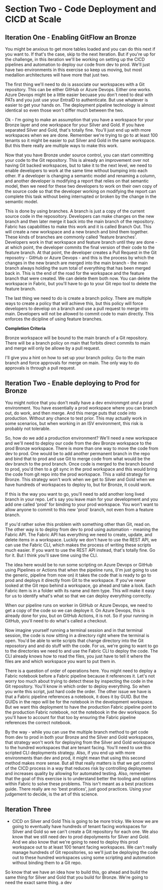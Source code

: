 # Section Two - Code Deployment and CICD at Scale
## Iteration One - Enabling GitFlow an Bronze
You might be anxious to get more tables loaded and you can do this next if you want to.  If that's the case, skip to the next Iteration.  But if you're up for the challenge, in this iteration we'll be working on setting up the CICD pipelines and automation to deploy our code from dev to prod.  We'll just have two environments in this exercise so keep us moving, but most medallion architectures will have more that just two.

The first thing we'll need to do is associate our workspaces with a Git repository.  This can be either GitHub or Azure Devops.  Either one works.  Azure Devops might be a little easier becuase you don't need to deal with PATs and you just use your EntraID to authenticate.  But use whatever is easier to get your hands on.  The deployment pipeline technology is almost identical so even those won't differ much between the two.

Ok - I'm going to make an assumption that you have a workspace for your Bronze layer and one workspace for your Silver and Gold.  If you have separated Silver and Gold, that's totally fine.  You'll just end up with more workspaces when we are done.  Remember we're trying to go to at least 100 tenants so it might be easier to put Silver and Gold in the same workspace.  But this there really are multiple ways to make this work.

Now that you have Bronze under source control, you can start committing your code to the Git repository.  This is already an improvement over not having Git backed workspaces, but to take it to the next level, we need to enable developers to work at the same time without bumping into each other.  If a developer is changing a semantic model and renaming a column, and another developer is modifying a report that relies on that semantic model, then we need for these two developers to work on their own copy of the source code so that the developer working on modifying the report can complete this task without being interrupted or broken by the change in the semantic model.

This is done by using branches.  A branch is just a copy of the current source code in the reposoitory.  Developers can make changes on the new branch and then later merge it back into the main branch of the repository.  Fabric has capabilities to make this work and it is called Branch Out. This will create a new workspace and a new branch and bind them together.  These kinds of branches are commonly called 'feature branches'.  Developers work in that workspace and feature branch until they are done - at which point, the developer commits the final version of their code to the feature branch.  At that point, the developer creates a Pull Request in the Git reposotry - GitHub or Azure Devops - and this is the process by which the changes in the new branch are merged into the main branch - the main branch always holding the sum total of everything that has been merged back in.  This is the end of the road for the workspace and the feature branch that were created.  We can delete them both now.  You can delete the workspace in Fabric, but you'll have to go to your Git repo tool to delete the feature branch.

The last thing we need to do is create a branch policy.  There are multiple ways to create a policy that will achieve this, but this policy will force developers to develop on a branch and use a pull request to merge into main.  Developers will not be allowed to commit code to main directly.  This enforces the dicipline of using feature branches.

**Completion Criteria**

Bronze workspace will be bound to the main branch of a Git repository.  There will be a branch policy on main that forbits direct commits to main and merge will only be allowe by a pull request.

I'll give you a hint on how to set up your branch policy.  Go to the main branch and force approvals for merge on main.  The only way to do approvals is through a pull request.

## Iteration Two - Enable deploying to Prod for Bronze
You might notice that you don't really have a dev environmgnt *and* a prod environment.  You have essentially a prod workspace where you can branch out, do work, and then merge.  And this merge puts that code into production.  Without any chance to test prior.  This may actually work in some scenarios, but when working in an ISV environment, this risk is probably not tolerable.

So, how do we add a production environment?  We'll need a new workspace and we'll need to deploy our code from the dev Bronze workspace to the prod Bronze workspace.  There is more than one way to move the code from dev to prod.  One would be to add another permanent branch in the repo and bind that to prod and use Git to merge code from what would be the dev branch to the prod branch.  Once code is merged to the branch bound to prod, you'd then to a git sync in the prod workspace and this would bring the code from git repo into the prod workspace.  This a valid strategy for Bronze.  This strategy won't work when we get to Silver and Gold when we have hundreds of workspaces to deploy to, but for Bronze, it could work.

If this is the way you want to go, you'll need to add another long lived branch in your repo.  Let's say you leave main for your development and you add one called 'prod' for binding to your prod workspace.  You won't want to allow anyone to commit to this new 'prod' branch, not even from a feature branch.

If you'd rather solve this problem with something other than Git, read on.  The other way is to deploy from dev to prod using automation - meaning the Fabric API.  The Fabric API has everything we need to create, update, and delete items in a workspace.  Luckily we don't have to use the REST API, we can use the Fabric CLI, which makes the process of writing these scripts much easier.  If you want to use the REST API instead, that's totally fine.  Go for it.  But I think you'll save time using the CLI.

The idea here would be to run some scripting on Azure Devops or GitHub using Pipelines or Actions that when the pipeline runs, (I'm just going to use the generic, pipeline from now on) it takes the code that is ready to go to prod and deploys it directly from Git to the workspace.  If you've never looked at the Git repo behind a workspace, go ahead and take a look.  Each Fabric item is in a folder with its name and item type.  This will make it easy for us to identify what's what so that we can deploy everything correctly.

When our pipeline runs on worker in GitHub or Azure Devops, we need to get a copy of the code so we can deploye it.  On Azure Devops, this is already done for you, but on GitHub Actions, it is not.  So if your running in GitHub, you'll need to do what's called a checkout.

Now imagine yourself running a terminal session and in that terminal session, the code is now sitting in a directory right where the terminal is open.  You'd be able to write scripts that change directory into the Git reposotory and and do stuff with the code.  For us, we're going to want to go to the directories we need to and use the Fabric CLI to deploy the code.  The CLI already knows how to read the files, you just have to tell it where the files are and which workspace you want to put them in.

There is a question of order of operations here.  You might need to deploy a Fabric notebook before a Fabric pipeline because it references it.  Let's not worry too much about trying to detect these by inspecting the code in the Git repository.  You'll know in which order to deploy everything.  So when you write this script, just hard code the order.  The other issue we have is that a Fabric pipeline references a notebook, it does it by GUID.  But the GUIDs in the repo will be for the notebook in the development workspace.  But we want this deployment to have the production Fabric pipeline point to the production Fabric notebook, not the notebook in the dev workspace.  So you'll have to account for that too by ensuring the Fabric pipeline references the correct notebook.

By the way - while you can use the multiple branch method to get code from dev to prod in both your Bronze and the Silver and Gold workspaces, that strategy won't work for deploying from the Silver and Gold workspace to the hundred workspaces that are tenant facing.  You'll need to use this scripted CLI deployments strategy.  Also, if you end up with more environments than dev and prod, it might mean that using this second method makes more sense.  But all that really matters is that we get control of the CICD process in a way that reduces risk by controlling deploymens and increases quality by allowing for automated testing. Also, remember that the goal of this exercise is to understand better the tooling and options within Fabric to solve these problems.  This isn't meant as a best practices guide.  There really are no 'best pratices', just good practices.  Using your judgement to decide, is the art of this science.

## Iteration Three
 - CICD on Silver and Gold
This is going to be more tricky.  We know we are going to eventually have hundreds of tenant facing workspaces for Silver and Gold so we can't create a Git repository for each one.  We also know that we still need dev to prod depolyments for Silver and Gold.  And we also know that we're going to need to deploy this prod workspace out to at least 100 tenant facing workspaces.  We can't really manage hundreds of Git repositories, so we'll just be deploying the code out to these hundred workspaces using some scripting and automation without binding them to a Git repo.

So know that we have an idea how to build this, go ahead and build the same thing for Silver and Gold that you build for Bronze.  We're going to need the exact same thing.  a dev